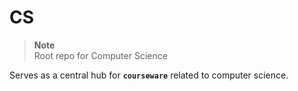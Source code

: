 # CS
> **Note**  
> Root repo for Computer Science

Serves as a central hub for **`courseware`** related to computer science.